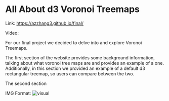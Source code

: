 # All About d3 Voronoi Treemaps

Link: https://azzhang3.github.io/final/

Video:

For our final project we decided to delve into and explore Voronoi Treemaps. 

The first section of the website provides some background information, talking about what voronoi tree maps are and provides an example of a one. Additionally, in this section we provided an example of a default d3 rectangular treemap, so users can compare between the two. 

The second section

IMG Format:
![visual](Write-Up_Images/ErrorPlot.png)